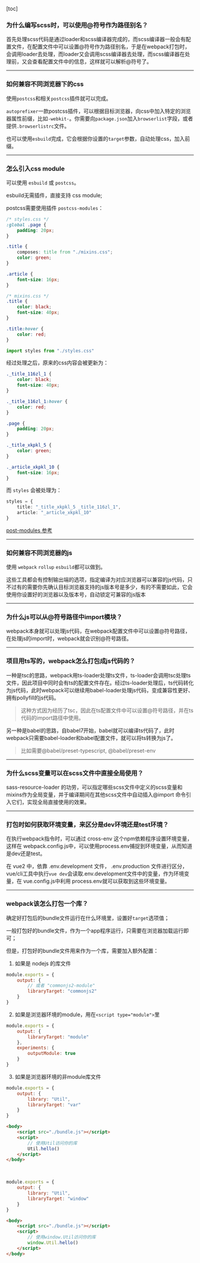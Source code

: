 [toc]

### 为什么编写scss时，可以使用@符号作为路径别名？
首先处理scss代码是通过loader和scss编译器完成的，而scss编译器一般会有配置文件，在配置文件中可以设置@符号作为路径别名，于是在webpack打包时，会调用loader去处理，而loader又会调用scss编译器去处理，而scss编译器在处理前，又会查看配置文件中的信息，这样就可以解析@符号了。

---

### 如何兼容不同浏览器下的css
使用`postcss`和相关`postcss`插件就可以完成。

`autoprefixer`一款postcss插件，可以根据目标浏览器，向css中加入特定的浏览器属性前缀，比如`-webkit-`。你需要向`package.json`加入`browserlist`字段，或者提供`.browserlistrc`文件。

也可以使用`esbuild`完成，它会根据你设置的`target`参数，自动处理css，加入前缀。

---

### 怎么引入css module 
可以使用 `esbuild` 或 `postcss`。

esbuild无需插件，直接支持 css module;

postcss需要使用插件 `postcss-modules`：
```css 
/* styles.css */
:global .page {
	padding: 20px;
}

.title {
	composes: title from "./mixins.css";
	color: green;
}

.article {
	font-size: 16px;
}

/* mixins.css */
.title {
	color: black;
	font-size: 40px;
}

.title:hover {
	color: red;
}
```
```ts 
import styles from "./styles.css"
```

经过处理之后，原来的css内容会被更新为：
```css 
._title_116zl_1 {
	color: black;
	font-size: 40px;
}

._title_116zl_1:hover {
	color: red;
}

.page {
	padding: 20px;
}

._title_xkpkl_5 {
	color: green;
}

._article_xkpkl_10 {
	font-size: 16px;
}
```
而 `styles` 会被处理为：
```ts 
styles = {
	title: "_title_xkpkl_5 _title_116zl_1",
	article: "_article_xkpkl_10"
}
```
[post-modules 参考](https://github.com/madyankin/postcss-modules)

---

### 如何兼容不同浏览器的js
使用 `webpack` `rollup` `esbuild`都可以做到。

这些工具都会有控制输出端的选项，指定编译为对应浏览器可以兼容的js代码，只不过有的需要你先确认目标浏览器支持的js版本号是多少，有的不需要如此，它会使用你设置好的浏览器以及版本号，自动锁定可兼容的js版本

---

### 为什么js可以从@符号路径中import模块？
webpack本身就可以处理js代码，在webpack配置文件中可以设置@符号路径，在处理js的import时，webpack就会识别@符号路径。

---

### 项目用ts写的，webpack怎么打包成js代码的？
一种是tsc的思路，webpack用ts-loader处理ts文件，ts-loader会调用tsc处理ts文件，因此项目中同时会有ts的配置文件存在。经过ts-loader处理后，ts代码转化为js代码，此时webpack可以继续用babel-loader处理js代码，变成兼容性更好、拥有pollyfill的js代码。
> 这种方式因为经历了tsc，因此在ts配置文件中可以设置@符号路径，并在ts代码的import路径中使用。

另一种是babel的思路，自babel7开始，babel就可以编译ts代码了，此时webpack只需要babel-loader和babel配置文件，就可以将ts转换为js了。
> 比如需要@babel/preset-typescript, @babel/preset-env

---

### 为什么scss变量可以在scss文件中直接全局使用？
sass-resource-loader 的功劳，可以指定哪些scss文件中定义的scss变量和mixins作为全局变量，并于编译期间在其他scss文件中自动插入@import 命令引入它们，实现全局直接使用的效果。

---

### 打包时如何获取环境变量，来区分是dev环境还是test环境？
在执行webpack指令时，可以通过 cross-env 这个npm依赖程序设置环境变量，这样在 webpack.config.js中，可以使用process.env捕捉到环境变量，从而知道是dev还是test。

在 vue2 中，依靠 .env.development 文件， .env.production 文件进行区分，vue/cli工具中执行`vue dev`会读取.env.development文件中的变量，作为环境变量，在 vue.config.js中利用 process.env就可以获取到这些环境变量。

---

### webpack该怎么打包一个库？
确定好打包后的bundle文件运行在什么环境里，设置好`target`选项值；

一般打包好的bundle文件，作为一个app程序运行，只需要在浏览器加载运行即可；

但是，打包好的bundle文件用来作为一个库，需要加入额外配置：

1. 如果是 nodejs 的库文件
```js 
module.exports = {
    output: {
        // 或者 "commonjs2-module"
        libraryTarget: "commonjs2"
    }
}
```

2. 如果是浏览器环境的module，用在`<script type="module">`里 
```js 
module.exports = {
    output: {
        libraryTarget: "module"
    },
    experiments: {
        outputModule: true
    }
}
```

3. 如果是浏览器环境的非module库文件
```js 
module.exports = {
    output: {
        library: "Util",
        libraryTarget: "var"
    }
}
```
```html 
<body>
    <script src="./bundle.js"></script>
    <script>
        // 使用Util访问你的库
        Util.hello()
    </script>
</body>
```

<br>

```js 
module.exports = {
    output: {
        library: "Util",
        libraryTarget: "window"
    }
}
```
```html 
<body>
    <script src="./bundle.js"></script>
    <script>
        // 使用window.Util访问你的库
        window.Util.hello()
    </script>
</body>
```
   